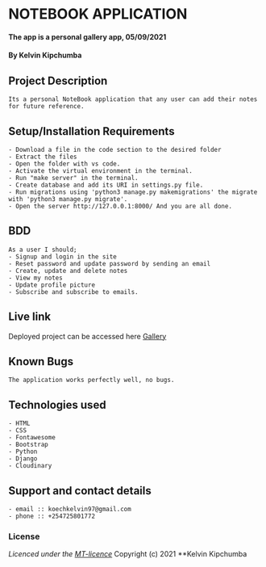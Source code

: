 # NOTEBOOK APPLICATION 
#### The app is a personal gallery app, 05/09/2021
#### **By Kelvin Kipchumba**
## Project Description
    Its a personal NoteBook application that any user can add their notes for future reference.
## Setup/Installation Requirements
    - Download a file in the code section to the desired folder
    - Extract the files
    - Open the folder with vs code.
    - Activate the virtual environment in the terminal.
    - Run "make server" in the terminal.
    - Create database and add its URI in settings.py file.
    - Run migrations using 'python3 manage.py makemigrations' the migrate with 'python3 manage.py migrate'.
    - Open the server http://127.0.0.1:8000/ And you are all done.


## BDD
    As a user I should;
    - Signup and login in the site
    - Reset password and update password by sending an email
    - Create, update and delete notes
    - View my notes
    - Update profile picture
    - Subscribe and subscribe to emails.
  
    
## Live link
Deployed project can be accessed here [Gallery](https://djangogallery.herokuapp.com/)   

## Known Bugs
    The application works perfectly well, no bugs.

## Technologies used
    - HTML
    - CSS
    - Fontawesome
    - Bootstrap
    - Python
    - Django
    - Cloudinary

## Support and contact details
    - email :: koechkelvin97@gmail.com
    - phone :: +254725801772

### License
*Licenced under the [MT-licence](https://github.com/k-koech/notebook_django/blob/master/LICENSE.md)*
Copyright (c) 2021 **Kelvin Kipchumba
